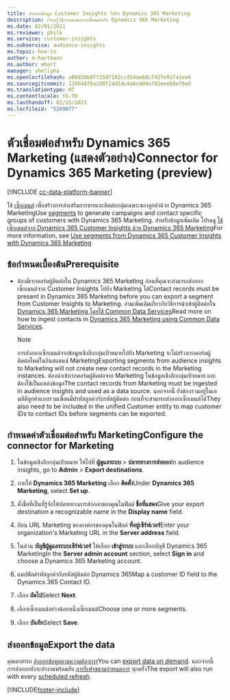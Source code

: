 ```yaml
---
title: ส่งออกข้อมูล Customer Insights ไปยัง Dynamics 365 Marketing
description: เรียนรู้วิธีกำหนดค่าการเชื่อมต่อกับ Dynamics 365 Marketing
ms.date: 02/01/2021
ms.reviewer: philk
ms.service: customer-insights
ms.subservice: audience-insights
ms.topic: how-to
author: m-hartmann
ms.author: mhart
manager: shellyha
ms.openlocfilehash: a06920b8ff25d7102ccd14ae68cf42fe91fa1ee6
ms.sourcegitcommit: 139548f8a2d0f24d54c4a6c404a743eeeb8ef8e0
ms.translationtype: HT
ms.contentlocale: th-TH
ms.lasthandoff: 02/15/2021
ms.locfileid: "5269077"
---
```

# <a name="connector-for-dynamics-365-marketing-preview"></a><span data-ttu-id="866dc-103">ตัวเชื่อมต่อสำหรับ Dynamics 365 Marketing (แสดงตัวอย่าง)</span><span class="sxs-lookup"><span data-stu-id="866dc-103">Connector for Dynamics 365 Marketing (preview)</span></span>

[!INCLUDE [cc-data-platform-banner](../includes/cc-data-platform-banner.md)]

<span data-ttu-id="866dc-104">ใช้ [เซ็กเมนต์](segments.md) เพื่อสร้างการส่งเสริมการขายและติดต่อกลุ่มเฉพาะของลูกค้าด้วย Dynamics 365 Marketing</span><span class="sxs-lookup"><span data-stu-id="866dc-104">Use [segments](segments.md) to generate campaigns and contact specific groups of customers with Dynamics 365 Marketing.</span></span> <span data-ttu-id="866dc-105">สำหรับข้อมูลเพิ่มเติม โปรดดู [ใช้เซ็กเมนต์จาก Dynamics 365 Customer Insights ด้วย Dynamics 365 Marketing](https://docs.microsoft.com/dynamics365/marketing/customer-insights-segments)</span><span class="sxs-lookup"><span data-stu-id="866dc-105">For more information, see [Use segments from Dynamics 365 Customer Insights with Dynamics 365 Marketing](https://docs.microsoft.com/dynamics365/marketing/customer-insights-segments)</span></span>

## <a name="prerequisite"></a><span data-ttu-id="866dc-106">ข้อกำหนดเบื้องต้น</span><span class="sxs-lookup"><span data-stu-id="866dc-106">Prerequisite</span></span>

- <span data-ttu-id="866dc-107">ต้องมีเรกคอร์ดผู้ติดต่อใน Dynamics 365 Marketing ก่อนที่คุณจะสามารถส่งออกเซ็กเมนต์จาก Customer Insights ไปยัง Marketing ได้</span><span class="sxs-lookup"><span data-stu-id="866dc-107">Contact records must be present in Dynamics 365 Marketing before you can export a segment from Customer Insights to Marketing.</span></span> <span data-ttu-id="866dc-108">อ่านเพิ่มเติมเกี่ยวกับวิธีการนำเข้าผู้ติดต่อใน [Dynamics 365 Marketing โดยใช้ Common Data Services](connect-power-query.md)</span><span class="sxs-lookup"><span data-stu-id="866dc-108">Read more on how to ingest contacts in [Dynamics 365 Marketing using Common Data Services](connect-power-query.md).</span></span>

  > [!NOTE]
  > <span data-ttu-id="866dc-109">การส่งออกเซ็กเมนต์จากข้อมูลเชิงลึกกลุ่มเป้าหมายไปยัง Marketing จะไม่สร้างเรกคอร์ดผู้ติดต่อใหม่ในอินสแตนซ์ Marketing</span><span class="sxs-lookup"><span data-stu-id="866dc-109">Exporting segments from audience insights to Marketing will not create new contact records in the Marketing instances.</span></span> <span data-ttu-id="866dc-110">ต้องนำเข้าเรกคอร์ดผู้ติดต่อจาก Marketing ในข้อมูลเชิงลึกกลุ่มเป้าหมาย และต้องใช้เป็นแหล่งข้อมูล</span><span class="sxs-lookup"><span data-stu-id="866dc-110">The contact records from Marketing must be ingested in audience insights and used as a data source.</span></span> <span data-ttu-id="866dc-111">นอกจากนี้ ยังต้องรวมอยู่ในเอนทิตีลูกค้าแบบรวมเพื่อแม็ปรหัสลูกค้ากับรหัสผู้ติดต่อ ก่อนที่จะสามารถส่งออกเซ็กเมนต์ได้</span><span class="sxs-lookup"><span data-stu-id="866dc-111">They also need to be included in the unified Customer entity to map customer IDs to contact IDs before segments can be exported.</span></span>

## <a name="configure-the-connector-for-marketing"></a><span data-ttu-id="866dc-112">กำหนดค่าตัวเชื่อมต่อสำหรับ Marketing</span><span class="sxs-lookup"><span data-stu-id="866dc-112">Configure the connector for Marketing</span></span>

1. <span data-ttu-id="866dc-113">ในข้อมูลเชิงลึกกลุ่มเป้าหมาย ให้ไปที่ **ผู้ดูแลระบบ** > **ปลายทางการส่งออก**</span><span class="sxs-lookup"><span data-stu-id="866dc-113">In audience insights, go to **Admin** > **Export destinations**.</span></span>

1. <span data-ttu-id="866dc-114">ภายใต้ **Dynamics 365 Marketing** เลือก **ติดตั้ง**</span><span class="sxs-lookup"><span data-stu-id="866dc-114">Under **Dynamics 365 Marketing**, select **Set up**.</span></span>

1. <span data-ttu-id="866dc-115">ตั้งชื่อที่เป็นที่รู้จักให้ปลายทางการส่งออกของคุณในฟิลด์ **ชื่อที่แสดง**</span><span class="sxs-lookup"><span data-stu-id="866dc-115">Give your export destination a recognizable name in the **Display name** field.</span></span>

1. <span data-ttu-id="866dc-116">ป้อน URL Marketing ขององค์กรของคุณในฟิลด์ **ที่อยู่เซิร์ฟเวอร์**</span><span class="sxs-lookup"><span data-stu-id="866dc-116">Enter your organization's Marketing URL in the **Server address** field.</span></span>

1. <span data-ttu-id="866dc-117">ในส่วน **บัญชีผู้ดูแลระบบเซิร์ฟเวอร์** ให้เลือก **เข้าสู่ระบบ** และเลือกบัญชี Dynamics 365 Marketing</span><span class="sxs-lookup"><span data-stu-id="866dc-117">In the **Server admin account** section, select **Sign in** and choose a Dynamics 365 Marketing account.</span></span>

1. <span data-ttu-id="866dc-118">แมปฟิลด์รหัสลูกค้ากับรหัสผู้ติดต่อ Dynamics 365</span><span class="sxs-lookup"><span data-stu-id="866dc-118">Map a customer ID field to the Dynamics 365 Contact ID.</span></span>

1. <span data-ttu-id="866dc-119">เลือก **ถัดไป**</span><span class="sxs-lookup"><span data-stu-id="866dc-119">Select **Next**.</span></span>

1. <span data-ttu-id="866dc-120">เลือกเซ็กเมนต์อย่างน้อยหนึ่งเซ็กเมนต์</span><span class="sxs-lookup"><span data-stu-id="866dc-120">Choose one or more segments.</span></span>

1. <span data-ttu-id="866dc-121">เลือก **บันทึก**</span><span class="sxs-lookup"><span data-stu-id="866dc-121">Select **Save**.</span></span>

## <a name="export-the-data"></a><span data-ttu-id="866dc-122">ส่งออกข้อมูล</span><span class="sxs-lookup"><span data-stu-id="866dc-122">Export the data</span></span>

<span data-ttu-id="866dc-123">คุณมาสารถ [ส่งออกข้อมูลตามความต้องการ](export-destinations.md)</span><span class="sxs-lookup"><span data-stu-id="866dc-123">You can [export data on demand](export-destinations.md).</span></span> <span data-ttu-id="866dc-124">นอกจากนี้ การส่งออกยังจะทำงานพร้อมกับ [การรีเฟรชตามกำหนดการ](system.md#schedule-tab) ทุกครั้ง</span><span class="sxs-lookup"><span data-stu-id="866dc-124">The export will also run with every [scheduled refresh](system.md#schedule-tab).</span></span>


[!INCLUDE[footer-include](../includes/footer-banner.md)]